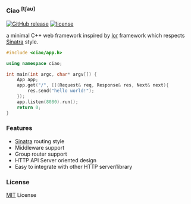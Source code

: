 ### Ciao <sup>[tʃaʊ]<sup>

 [![GitHub release](https://img.shields.io/github/release/sumory/ciao.svg)](https://github.com/sumory/ciao/releases/latest) [![license](https://img.shields.io/github/license/sumory/ciao.svg)](https://github.com/sumory/ciao/blob/master/LICENSE)

a minimal C++ web framework inspired by [lor](https://github.com/sumory/lor) framework which respects [Sinatra](https://github.com/sinatra/sinatra) style.


```c++
#include <ciao/app.h>

using namespace ciao;

int main(int argc, char* argv[]) {
    App app;
    app.get("/", [](Request& req, Response& res, Next& next){
        res.send("hello world!");
    });
    app.listen(8080).run();
    return 0;
}
```

### Features

- [Sinatra](http://www.sinatrarb.com/) routing style
- Middleware support
- Group router support
- HTTP API Server oriented design
- Easy to integrate with other HTTP server/library

### License

[MIT](./LICENSE) License
